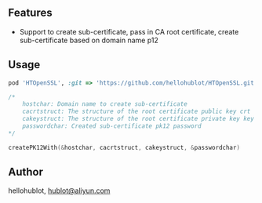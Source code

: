 ## Features

- Support to create sub-certificate, pass in CA root certificate, create sub-certificate based on domain name p12

## Usage

```ruby
pod 'HTOpenSSL', :git => 'https://github.com/hellohublot/HTOpenSSL.git'
```
```swift
/*
	hostchar: Domain name to create sub-certificate
	cacrtstruct: The structure of the root certificate public key crt
	cakeystruct: The structure of the root certificate private key key
	passwordchar: Created sub-certificate pk12 password
*/

createPK12With(&hostchar, cacrtstruct, cakeystruct, &passwordchar)

```

## Author

hellohublot, hublot@aliyun.com
